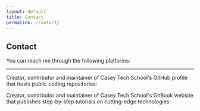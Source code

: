 ```yaml
---
layout: default
title: Contact
permalink: /contact/
---
```


<div class="contact-container">
    <h2>Contact</h2>
    <p>You can reach me through the following platforms:</p>
    <div class="contact-info">
        <div class="contact-icon">
            <a href="http://au.linkedin.com/in/smabdullah" target="_blank" rel="noopener noreferrer">
                <i class="fa fa-linkedin fa-4x" aria-hidden="true"></i>
            </a>
        </div>
        <div class="contact-icon">
            <a href="mailto:sm.abdullah@chisholm.edu.au" target="_blank" rel="noopener noreferrer">
                <i class="fa fa-envelope-o fa-4x" aria-hidden="true"></i>
            </a>
        </div>
        <div class="contact-icon">
            <a href="mailto:sma.csedu@gmail.com" target="_blank" rel="noopener noreferrer">
                <i class="fa fa-envelope fa-4x" aria-hidden="true"></i>
            </a>
        </div>
        <div class="contact-icon">
            <a href="https://github.com/smabdullah" target="_blank" rel="noopener noreferrer">
                <i class="fa fa-github-square fa-4x" aria-hidden="true"></i>
            </a>
        </div>
    </div>
    <hr>
    <div>
        <span>
            <p>Creator, contributor and maintainer of Casey Tech School's GitHub profile that hosts public coding repositories:
                <a href="https://github.com/caseytechschool-cts" target="_blank" rel="noopener noreferrer">
                    <i class="fa fa-github" aria-hidden="true"></i>
                </a></p>
        </span>
    </div>
    <div>
        <span>
            <p>Creator, contributor and maintainer of Casey Tech School's GitBook website that publishes step-by-step tutorials on cutting-edge technologies:
                <a href="https://caseytechschool.gitbook.io/welcome" target="_blank" rel="noopener noreferrer">
                    <i class="fa fa-book" aria-hidden="true"></i>
                </a></p>
        </span>
    </div>
</div>

